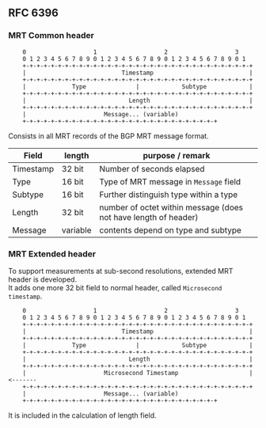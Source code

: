 ## RFC 6396

### MRT Common header

```
    0                   1                   2                   3
    0 1 2 3 4 5 6 7 8 9 0 1 2 3 4 5 6 7 8 9 0 1 2 3 4 5 6 7 8 9 0 1
    +-+-+-+-+-+-+-+-+-+-+-+-+-+-+-+-+-+-+-+-+-+-+-+-+-+-+-+-+-+-+-+-+
    |                           Timestamp                           |
    +-+-+-+-+-+-+-+-+-+-+-+-+-+-+-+-+-+-+-+-+-+-+-+-+-+-+-+-+-+-+-+-+
    |             Type              |            Subtype            |
    +-+-+-+-+-+-+-+-+-+-+-+-+-+-+-+-+-+-+-+-+-+-+-+-+-+-+-+-+-+-+-+-+
    |                             Length                            |
    +-+-+-+-+-+-+-+-+-+-+-+-+-+-+-+-+-+-+-+-+-+-+-+-+-+-+-+-+-+-+-+-+
    |                      Message... (variable)
    +-+-+-+-+-+-+-+-+-+-+-+-+-+-+-+-+-+-+-+-+-+-+-+-+-+-+-+

```

Consists in all MRT records of the BGP MRT message format. 

| Field  | length  | purpose / remark |
|-----|-----|------|
| Timestamp | 32 bit  | Number of seconds elapsed |
| Type  | 16 bit |  Type of MRT message in `Message` field |
| Subtype  | 16 bit | Further distinguish type within a type  |
| Length  |  32 bit  | number of octet within message (does not have length of header) |
| Message  | variable | contents depend on type and subtype |

### MRT Extended header
To support measurements at sub-second resolutions, extended MRT header is developed.  
It adds one more 32 bit field to normal header, called `Microsecond timestamp`.

```
    0                   1                   2                   3
    0 1 2 3 4 5 6 7 8 9 0 1 2 3 4 5 6 7 8 9 0 1 2 3 4 5 6 7 8 9 0 1
    +-+-+-+-+-+-+-+-+-+-+-+-+-+-+-+-+-+-+-+-+-+-+-+-+-+-+-+-+-+-+-+-+
    |                           Timestamp                           |
    +-+-+-+-+-+-+-+-+-+-+-+-+-+-+-+-+-+-+-+-+-+-+-+-+-+-+-+-+-+-+-+-+
    |             Type              |            Subtype            |
    +-+-+-+-+-+-+-+-+-+-+-+-+-+-+-+-+-+-+-+-+-+-+-+-+-+-+-+-+-+-+-+-+
    |                             Length                            |
    +-+-+-+-+-+-+-+-+-+-+-+-+-+-+-+-+-+-+-+-+-+-+-+-+-+-+-+-+-+-+-+-+
    |                      Microsecond Timestamp                    | <-------
    +-+-+-+-+-+-+-+-+-+-+-+-+-+-+-+-+-+-+-+-+-+-+-+-+-+-+-+-+-+-+-+-+
    |                      Message... (variable)
    +-+-+-+-+-+-+-+-+-+-+-+-+-+-+-+-+-+-+-+-+-+-+-+-+-+-+-+
```
It is included  in the calculation of length field.    